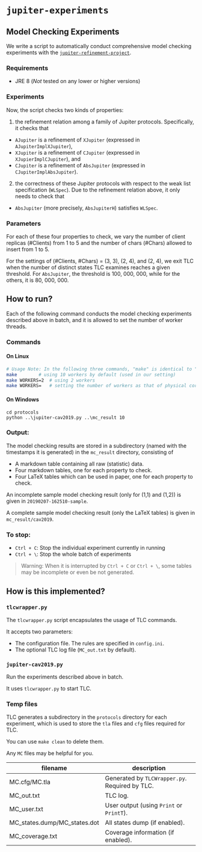 # `jupiter-experiments`

## Model Checking Experiments
We write a script to automatically conduct comprehensive model checking experiments
with the [`jupiter-refinement-project`](https://github.com/hengxin/jupiter-refinement-project).

### Requirements
- JRE 8 (*Not* tested on any lower or higher versions)

### Experiments
Now, the script checks two kinds of properties:
1. the refinement relation among a family of Jupiter protocols.
Specifically, it checks that 
- `AJupiter` is a refinement of `XJupiter` (expressed in `AJupiterImplXJupiter`),
- `XJupiter` is a refinement of `CJupiter` (expressed in `XJupierImplCJupiter`), and
- `CJupiter` is a refinement of `AbsJupiter` (expressed in `CJupiterImplAbsJupiter`).
2. the correctness of these Jupiter protocols with respect to the weak list specification (`WLSpec`).
Due to the refinement relation above, it only needs to check that 
- `AbsJupiter` (more precisely, `AbsJupiterH`) satisfies `WLSpec`.

### Parameters
For each of these four properties to check,
we vary the number of client replicas (#Clients) from 1 to 5
and the number of chars (#Chars) allowed to insert from 1 to 5.

For the settings of (#Clients, #Chars) = (3, 3), (2, 4), and (2, 4),
we exit TLC when the number of distinct states TLC examines reaches a given threshold.
For `AbsJupiter`, the threshold is 100, 000, 000,
while for the others, it is 80, 000, 000.

## How to run?

Each of the following command conducts the model checking experiments described above in batch,
and it is allowed to set the number of worker threads.

### Commands

#### On Linux
```bash
# Usage Note: In the following three commands, "make" is identical to "make run".
make		# using 10 workers by default (used in our setting)
make WORKERS=2  # using 2 workers
make WORKERS=   # setting the number of workers as that of physical cores in your machine
```

#### On Windows
```
cd protocols
python ..\jupiter-cav2019.py ..\mc_result 10
```

### Output: 
The model checking results are stored in a subdirectory (named with the timestamps it is generated)
in the `mc_result` directory, consisting of 

- A markdown table containing all raw (statistic) data.
- Four markdown tables, one for each property to check.
- Four LaTeX tables which can be used in paper, one for each property to check.

An incomplete sample model checking result (only for (1,1) and (1,2)) is given in `20190207-162510-sample`.

A complete sample model checking result (only the LaTeX tables) is given in `mc_result/cav2019`.

### To stop:
- `Ctrl + C`: Stop the individual experiment currently in running
- `Ctrl + \`: Stop the whole batch of experiments

> Warning: When it is interrupted by `Ctrl + C` or `Ctrl + \`, 
some tables may be incomplete or even be not generated.

## How is this implemented?

### `tlcwrapper.py`
The `tlcwrapper.py` script encapsulates the usage of TLC commands.

It accepts two parameters:
- The configuration file. The rules are specified in `config.ini`.
- The optional TLC log file (`MC_out.txt` by default).

### `jupiter-cav2019.py`
Run the experiments described above in batch.

It uses `tlcwrapper.py` to start TLC.

### Temp files
TLC generates a subdirectory in the `protocols` directory for each experiment,
which is used to store the `tla` files and `cfg` files required for TLC.

You can use `make clean` to delete them.

Any `MC` files may be helpful for you.

| filename                     | description                                    |
|------------------------------|------------------------------------------------|
| MC.cfg/MC.tla                | Generated by `TLCWrapper.py`. Required by TLC. |
| MC_out.txt                   | TLC log.                              	        |
| MC_user.txt                  | User output (using `Print` or `PrintT`).       |
| MC_states.dump/MC_states.dot | All states dump (if enabled).                  |
| MC_coverage.txt              | Coverage information (if enabled).             |

